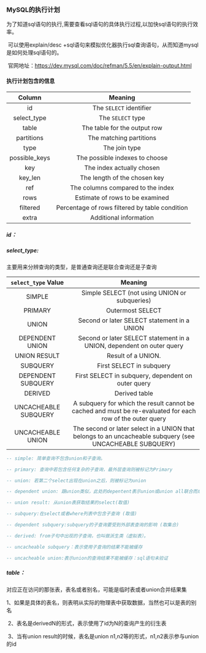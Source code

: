 ### MySQL的执行计划

​	为了知道sql语句的执行,需要查看sql语句的具体执行过程,以加快sql语句的执行效率。

​	可以使用explain/desc +sql语句来模拟优化器执行sql查询语句，从而知道mysql是如何处理sql语句的。

​	官网地址：https://dev.mysql.com/doc/refman/5.5/en/explain-output.html 

#### 执行计划包含的信息

|    Column     |                    Meaning                     |
| :-----------: | :--------------------------------------------: |
|      id       |            The `SELECT` identifier             |
|  select_type  |               The `SELECT` type                |
|     table     |          The table for the output row          |
|  partitions   |            The matching partitions             |
|     type      |                 The join type                  |
| possible_keys |         The possible indexes to choose         |
|      key      |           The index actually chosen            |
|    key_len    |          The length of the chosen key          |
|      ref      |       The columns compared to the index        |
|     rows      |        Estimate of rows to be examined         |
|   filtered    | Percentage of rows filtered by table condition |
|     extra     |             Additional information             |

##### id：

##### select_type: 

主要用来分辨查询的类型，是普通查询还是联合查询还是子查询

| `select_type` Value  |                           Meaning                            |
| :------------------: | :----------------------------------------------------------: |
|        SIMPLE        |        Simple SELECT (not using UNION or subqueries)         |
|       PRIMARY        |                       Outermost SELECT                       |
|        UNION         |         Second or later SELECT statement in a UNION          |
|   DEPENDENT UNION    | Second or later SELECT statement in a UNION, dependent on outer query |
|     UNION RESULT     |                      Result of a UNION.                      |
|       SUBQUERY       |                   First SELECT in subquery                   |
|  DEPENDENT SUBQUERY  |      First SELECT in subquery, dependent on outer query      |
|       DERIVED        |                        Derived table                         |
| UNCACHEABLE SUBQUERY | A subquery for which the result cannot be cached and must be re-evaluated for each row of the outer query |
|  UNCACHEABLE UNION   | The second or later select in a UNION that belongs to an uncacheable subquery (see UNCACHEABLE SUBQUERY) |

```sql
-- simple: 简单查询不包含union和子查询。

-- primary: 查询中若包含任何复杂的子查询，最外层查询则被标记为Primary

-- union: 若第二个select出现在union之后，则被标记为union

-- dependent union: 跟union类似，此处的depentent表示union或union all联合而成的结果会受外部表影响(取集合)

-- union result: 从union表获取结果的select(取值)

-- subquery:在select或者where列表中包含子查询 (取值)

-- dependent subquery:subquery的子查询要受到外部表查询的影响 (取集合)

-- derived: from子句中出现的子查询，也叫做派生类（虚拟表）。

-- uncacheable subquery：表示使用子查询的结果不能被缓存

-- uncacheable union:表示union的查询结果不能被缓存：sql语句未验证
```

##### table：

对应正在访问的那张表，表名或者别名，可能是临时表或者union合并结果集

​	1、如果是具体的表名，则表明从实际的物理表中获取数据，当然也可以是表的别名

​	2、表名是derivedN的形式，表示使用了id为N的查询产生的衍生表

​	3、当有union result的时候，表名是union n1,n2等的形式，n1,n2表示参与union的id







